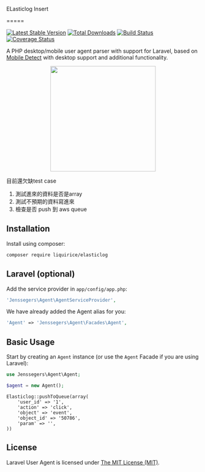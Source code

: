 ELasticlog Insert

=====

[![Latest Stable Version](http://img.shields.io/packagist/v/jenssegers/agent.svg)](https://packagist.org/packages/jenssegers/agent) [![Total Downloads](http://img.shields.io/packagist/dm/jenssegers/agent.svg)](https://packagist.org/packages/jenssegers/agent) [![Build Status](http://img.shields.io/travis/jenssegers/agent.svg)](https://travis-ci.org/jenssegers/agent) [![Coverage Status](http://img.shields.io/coveralls/jenssegers/agent.svg)](https://coveralls.io/r/jenssegers/agent)

A PHP desktop/mobile user agent parser with support for Laravel, based on [Mobile Detect](https://github.com/serbanghita/Mobile-Detect) with desktop support and additional functionality.

<p align="center">
<img src="http://jenssegers.be/uploads/images/agent.png?v4" height="275">
</p>

目前還欠缺test case
1. 測試進來的資料是否是array
2. 測試不預期的資料寫進來
3. 檢查是否 push 到 aws queue

Installation
------------

Install using composer:

```bash
composer require liquirice/elasticlog
```

Laravel (optional)
------------------

Add the service provider in `app/config/app.php`:

```php
'Jenssegers\Agent\AgentServiceProvider',
```

We have already added the Agent alias for you:

```php
'Agent' => 'Jenssegers\Agent\Facades\Agent',
```

Basic Usage
-----------

Start by creating an `Agent` instance (or use the `Agent` Facade if you are using Laravel):

```php
use Jenssegers\Agent\Agent;

$agent = new Agent();
```

```
Elasticlog::pushToQueue(array(
    'user_id' => '1',
    'action' => 'click',
    'object' => 'event',
    'object_id' => '50786',
    'param' => '',
))
```

## License

Laravel User Agent is licensed under [The MIT License (MIT)](LICENSE).
